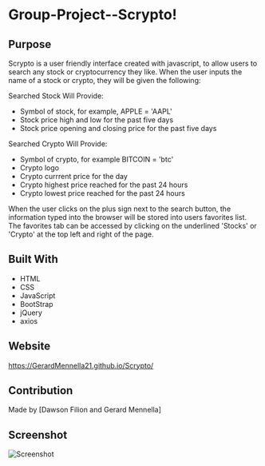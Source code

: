 # Group-Project--Scrypto!

## Purpose
Scrypto is a user friendly interface created with javascript, to allow users to search any stock or cryptocurrency they like. When the user inputs the name of a stock or crypto, they will be given the following: 

Searched Stock Will Provide: 
* Symbol of stock, for example, APPLE = 'AAPL'
* Stock price high and low for the past five days
* Stock price opening and closing price for the past five days

Searched Crypto Will Provide:
* Symbol of crypto, for example BITCOIN = 'btc'
* Crypto logo 
* Crypto currrent price for the day
* Crypto highest price reached for the past 24 hours
* Crypto lowest price reached for the past 24 hours

When the user clicks on the plus sign next to the search button, the information typed into the browser will be stored into users favorites list. The favorites tab can be accessed by clicking on the underlined 'Stocks' or 'Crypto' at the top left and right of the page. 

## Built With
*  HTML
* CSS
* JavaScript
* BootStrap
* jQuery
* axios


## Website

https://GerardMennella21.github.io/Scrypto/


## Contribution
Made by [Dawson Filion and Gerard Mennella]

## Screenshot
![Screenshot](./assets/Images/Screenshot.png)
